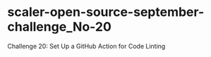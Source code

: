 # scaler-open-source-september-challenge_No-20
 Challenge 20:  Set Up a GitHub Action for Code Linting
